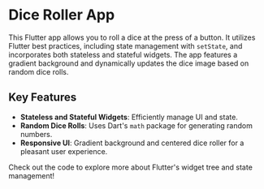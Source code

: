# Dice Roller App

This Flutter app allows you to roll a dice at the press of a button. It utilizes Flutter best practices, including state management with `setState`, and incorporates both stateless and stateful widgets. The app features a gradient background and dynamically updates the dice image based on random dice rolls.

## Key Features

- **Stateless and Stateful Widgets**: Efficiently manage UI and state.
- **Random Dice Rolls**: Uses Dart's `math` package for generating random numbers.
- **Responsive UI**: Gradient background and centered dice roller for a pleasant user experience.

Check out the code to explore more about Flutter's widget tree and state management!
